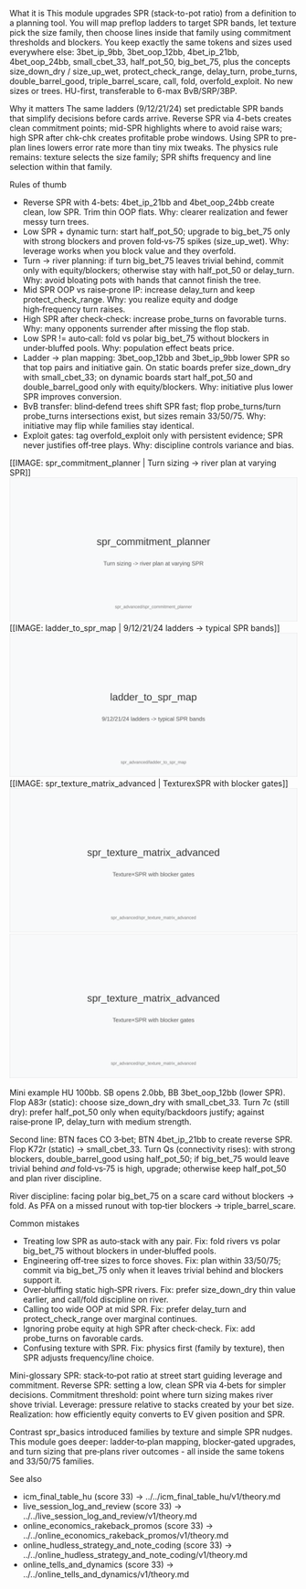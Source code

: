 What it is
This module upgrades SPR (stack-to-pot ratio) from a definition to a planning tool. You will map preflop ladders to target SPR bands, let texture pick the size family, then choose lines inside that family using commitment thresholds and blockers. You keep exactly the same tokens and sizes used everywhere else: 3bet_ip_9bb, 3bet_oop_12bb, 4bet_ip_21bb, 4bet_oop_24bb, small_cbet_33, half_pot_50, big_bet_75, plus the concepts size_down_dry / size_up_wet, protect_check_range, delay_turn, probe_turns, double_barrel_good, triple_barrel_scare, call, fold, overfold_exploit. No new sizes or trees. HU-first, transferable to 6-max BvB/SRP/3BP.

Why it matters
The same ladders (9/12/21/24) set predictable SPR bands that simplify decisions before cards arrive. Reverse SPR via 4-bets creates clean commitment points; mid-SPR highlights where to avoid raise wars; high SPR after chk-chk creates profitable probe windows. Using SPR to pre-plan lines lowers error rate more than tiny mix tweaks. The physics rule remains: texture selects the size family; SPR shifts frequency and line selection within that family.

Rules of thumb

* Reverse SPR with 4-bets: 4bet_ip_21bb and 4bet_oop_24bb create clean, low SPR. Trim thin OOP flats. Why: clearer realization and fewer messy turn trees.
* Low SPR + dynamic turn: start half_pot_50; upgrade to big_bet_75 only with strong blockers and proven fold‑vs‑75 spikes (size_up_wet). Why: leverage works when you block value and they overfold.
* Turn → river planning: if turn big_bet_75 leaves trivial behind, commit only with equity/blockers; otherwise stay with half_pot_50 or delay_turn. Why: avoid bloating pots with hands that cannot finish the tree.
* Mid SPR OOP vs raise‑prone IP: increase delay_turn and keep protect_check_range. Why: you realize equity and dodge high‑frequency turn raises.
* High SPR after check‑check: increase probe_turns on favorable turns. Why: many opponents surrender after missing the flop stab.
* Low SPR != auto‑call: fold vs polar big_bet_75 without blockers in under‑bluffed pools. Why: population effect beats price.
* Ladder → plan mapping: 3bet_oop_12bb and 3bet_ip_9bb lower SPR so that top pairs and initiative gain. On static boards prefer size_down_dry with small_cbet_33; on dynamic boards start half_pot_50 and double_barrel_good only with equity/blockers. Why: initiative plus lower SPR improves conversion.
* BvB transfer: blind‑defend trees shift SPR fast; flop probe_turns/turn probe_turns intersections exist, but sizes remain 33/50/75. Why: initiative may flip while families stay identical.
* Exploit gates: tag overfold_exploit only with persistent evidence; SPR never justifies off‑tree plays. Why: discipline controls variance and bias.

[[IMAGE: spr_commitment_planner | Turn sizing -> river plan at varying SPR]]
![Turn sizing -> river plan at varying SPR](images/spr_commitment_planner.svg)
[[IMAGE: ladder_to_spr_map | 9/12/21/24 ladders -> typical SPR bands]]
![9/12/21/24 ladders -> typical SPR bands](images/ladder_to_spr_map.svg)
[[IMAGE: spr_texture_matrix_advanced | TexturexSPR with blocker gates]]
![Texture×SPR with blocker gates](images/spr_texture_matrix_advanced.svg)
![TexturexSPR with blocker gates](images/spr_texture_matrix_advanced.svg)

Mini example
HU 100bb. SB opens 2.0bb, BB 3bet_oop_12bb (lower SPR). Flop A83r (static): choose size_down_dry with small_cbet_33. Turn 7c (still dry): prefer half_pot_50 only when equity/backdoors justify; against raise‑prone IP, delay_turn with medium strength.

Second line: BTN faces CO 3‑bet; BTN 4bet_ip_21bb to create reverse SPR. Flop K72r (static) -> small_cbet_33. Turn Qs (connectivity rises): with strong blockers, double_barrel_good using half_pot_50; if big_bet_75 would leave trivial behind *and* fold‑vs‑75 is high, upgrade; otherwise keep half_pot_50 and plan river discipline.

River discipline: facing polar big_bet_75 on a scare card without blockers -> fold. As PFA on a missed runout with top‑tier blockers -> triple_barrel_scare.

Common mistakes

* Treating low SPR as auto‑stack with any pair. Fix: fold rivers vs polar big_bet_75 without blockers in under‑bluffed pools.
* Engineering off‑tree sizes to force shoves. Fix: plan within 33/50/75; commit via big_bet_75 only when it leaves trivial behind and blockers support it.
* Over‑bluffing static high‑SPR rivers. Fix: prefer size_down_dry thin value earlier, and call/fold discipline on river.
* Calling too wide OOP at mid SPR. Fix: prefer delay_turn and protect_check_range over marginal continues.
* Ignoring probe equity at high SPR after check‑check. Fix: add probe_turns on favorable cards.
* Confusing texture with SPR. Fix: physics first (family by texture), then SPR adjusts frequency/line choice.

Mini-glossary
SPR: stack‑to‑pot ratio at street start guiding leverage and commitment.
Reverse SPR: setting a low, clean SPR via 4‑bets for simpler decisions.
Commitment threshold: point where turn sizing makes river shove trivial.
Leverage: pressure relative to stacks created by your bet size.
Realization: how efficiently equity converts to EV given position and SPR.

Contrast
spr_basics introduced families by texture and simple SPR nudges. This module goes deeper: ladder‑to‑plan mapping, blocker‑gated upgrades, and turn sizing that pre‑plans river outcomes - all inside the same tokens and 33/50/75 families.

See also
- icm_final_table_hu (score 33) → ../../icm_final_table_hu/v1/theory.md
- live_session_log_and_review (score 33) → ../../live_session_log_and_review/v1/theory.md
- online_economics_rakeback_promos (score 33) → ../../online_economics_rakeback_promos/v1/theory.md
- online_hudless_strategy_and_note_coding (score 33) → ../../online_hudless_strategy_and_note_coding/v1/theory.md
- online_tells_and_dynamics (score 33) → ../../online_tells_and_dynamics/v1/theory.md